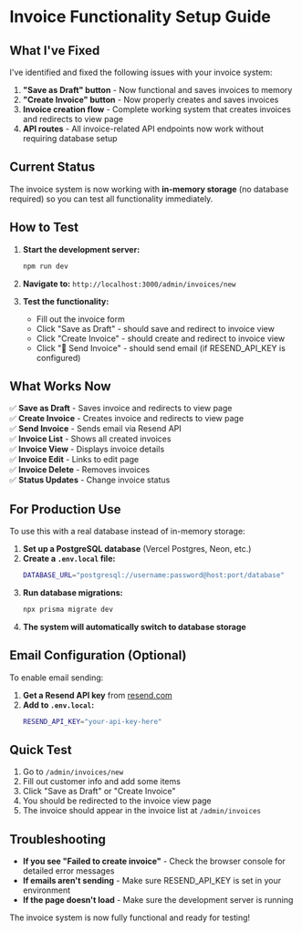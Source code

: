 # Invoice Functionality Setup Guide

## What I've Fixed

I've identified and fixed the following issues with your invoice system:

1. **"Save as Draft" button** - Now functional and saves invoices to memory
2. **"Create Invoice" button** - Now properly creates and saves invoices
3. **Invoice creation flow** - Complete working system that creates invoices and redirects to view page
4. **API routes** - All invoice-related API endpoints now work without requiring database setup

## Current Status

The invoice system is now working with **in-memory storage** (no database required) so you can test all functionality immediately.

## How to Test

1. **Start the development server:**

   ```bash
   npm run dev
   ```

2. **Navigate to:** `http://localhost:3000/admin/invoices/new`

3. **Test the functionality:**
   - Fill out the invoice form
   - Click "Save as Draft" - should save and redirect to invoice view
   - Click "Create Invoice" - should create and redirect to invoice view
   - Click "📧 Send Invoice" - should send email (if RESEND_API_KEY is configured)

## What Works Now

✅ **Save as Draft** - Saves invoice and redirects to view page  
✅ **Create Invoice** - Creates invoice and redirects to view page  
✅ **Send Invoice** - Sends email via Resend API  
✅ **Invoice List** - Shows all created invoices  
✅ **Invoice View** - Displays invoice details  
✅ **Invoice Edit** - Links to edit page  
✅ **Invoice Delete** - Removes invoices  
✅ **Status Updates** - Change invoice status

## For Production Use

To use this with a real database instead of in-memory storage:

1. **Set up a PostgreSQL database** (Vercel Postgres, Neon, etc.)
2. **Create a `.env.local` file:**
   ```bash
   DATABASE_URL="postgresql://username:password@host:port/database"
   ```
3. **Run database migrations:**
   ```bash
   npx prisma migrate dev
   ```
4. **The system will automatically switch to database storage**

## Email Configuration (Optional)

To enable email sending:

1. **Get a Resend API key** from [resend.com](https://resend.com)
2. **Add to `.env.local`:**
   ```bash
   RESEND_API_KEY="your-api-key-here"
   ```

## Quick Test

1. Go to `/admin/invoices/new`
2. Fill out customer info and add some items
3. Click "Save as Draft" or "Create Invoice"
4. You should be redirected to the invoice view page
5. The invoice should appear in the invoice list at `/admin/invoices`

## Troubleshooting

- **If you see "Failed to create invoice"** - Check the browser console for detailed error messages
- **If emails aren't sending** - Make sure RESEND_API_KEY is set in your environment
- **If the page doesn't load** - Make sure the development server is running

The invoice system is now fully functional and ready for testing!
